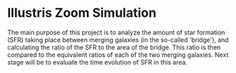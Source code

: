 # Illustris Zoom Simulation

The main purpose of this project is to analyze the amount of star formation (SFR) taking place between merging galaxies 
(in the so-called 'bridge'), and calculating the ratio of the SFR to the area of the bridge.
This ratio is then compared to the equivalent ratios of each of the two merging galaxies. Next stage will be to evaluate the time evolution of SFR in this area.
